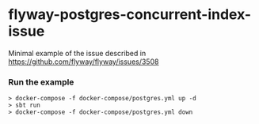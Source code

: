 # flyway-postgres-concurrent-index-issue
Minimal example of the issue described in https://github.com/flyway/flyway/issues/3508

### Run the example

```shell
> docker-compose -f docker-compose/postgres.yml up -d
> sbt run
> docker-compose -f docker-compose/postgres.yml down
```
